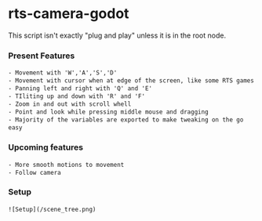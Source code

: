# rts-camera-godot

This script isn't exactly "plug and play" unless it is in the root node. 

### Present Features
	- Movement with 'W','A','S','D'
	- Movement with cursor when at edge of the screen, like some RTS games
	- Panning left and right with 'Q' and 'E'
	- TIliting up and down with 'R' and 'F'
	- Zoom in and out with scroll whell
	- Point and look while pressing middle mouse and dragging
	- Majority of the variables are exported to make tweaking on the go easy

### Upcoming features
	- More smooth motions to movement
	- Follow camera



### Setup
	![Setup](/scene_tree.png)

